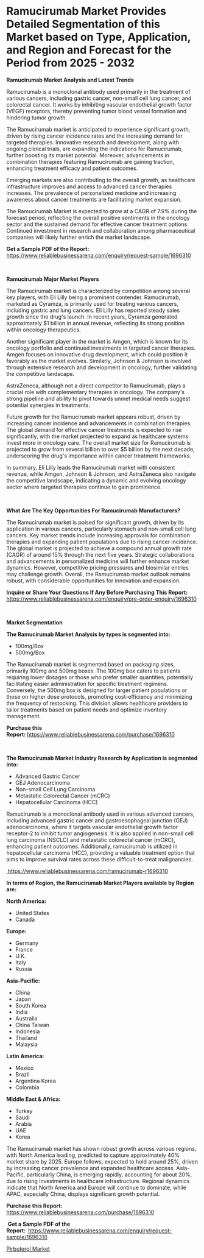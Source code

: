 <p><h1>Ramucirumab Market Provides Detailed Segmentation of this Market based on Type, Application, and Region and Forecast for the Period from 2025 - 2032</h1></p><p><strong>Ramucirumab Market Analysis and Latest Trends</strong></p>
<p><p>Ramucirumab is a monoclonal antibody used primarily in the treatment of various cancers, including gastric cancer, non-small cell lung cancer, and colorectal cancer. It works by inhibiting vascular endothelial growth factor (VEGF) receptors, thereby preventing tumor blood vessel formation and hindering tumor growth.</p><p>The Ramucirumab market is anticipated to experience significant growth, driven by rising cancer incidence rates and the increasing demand for targeted therapies. Innovative research and development, along with ongoing clinical trials, are expanding the indications for Ramucirumab, further boosting its market potential. Moreover, advancements in combination therapies featuring Ramucirumab are gaining traction, enhancing treatment efficacy and patient outcomes.</p><p>Emerging markets are also contributing to the overall growth, as healthcare infrastructure improves and access to advanced cancer therapies increases. The prevalence of personalized medicine and increasing awareness about cancer treatments are facilitating market expansion. </p><p>The Ramucirumab Market is expected to grow at a CAGR of 7.9% during the forecast period, reflecting the overall positive sentiments in the oncology sector and the sustained demand for effective cancer treatment options. Continued investment in research and collaboration among pharmaceutical companies will likely further enrich the market landscape.</p></p>
<p><strong>Get a Sample PDF of the Report:&nbsp;</strong> <a href="https://www.reliablebusinessarena.com/enquiry/request-sample/1696310?utm_campaign=3163&utm_medium=2&utm_source=Github&utm_content=ia&utm_term=08032025&utm_id=ramucirumab">https://www.reliablebusinessarena.com/enquiry/request-sample/1696310</a></p>
<p>&nbsp;</p>
<p><strong>Ramucirumab Major Market Players</strong></p>
<p><p>The Ramucirumab market is characterized by competition among several key players, with Eli Lilly being a prominent contender. Ramucirumab, marketed as Cyramza, is primarily used for treating various cancers, including gastric and lung cancers. Eli Lilly has reported steady sales growth since the drug's launch. In recent years, Cyramza generated approximately $1 billion in annual revenue, reflecting its strong position within oncology therapeutics.</p><p>Another significant player in the market is Amgen, which is known for its oncology portfolio and continued investments in targeted cancer therapies. Amgen focuses on innovative drug development, which could position it favorably as the market evolves. Similarly, Johnson & Johnson is involved through extensive research and development in oncology, further validating the competitive landscape.</p><p>AstraZeneca, although not a direct competitor to Ramucirumab, plays a crucial role with complementary therapies in oncology. The company's strong pipeline and ability to pivot towards unmet medical needs suggest potential synergies in treatments.</p><p>Future growth for the Ramucirumab market appears robust, driven by increasing cancer incidence and advancements in combination therapies. The global demand for effective cancer treatments is expected to rise significantly, with the market projected to expand as healthcare systems invest more in oncology care. The overall market size for Ramucirumab is projected to grow from several billion to over $5 billion by the next decade, underscoring the drug's importance within cancer treatment frameworks.</p><p>In summary, Eli Lilly leads the Ramucirumab market with consistent revenue, while Amgen, Johnson & Johnson, and AstraZeneca also navigate the competitive landscape, indicating a dynamic and evolving oncology sector where targeted therapies continue to gain prominence.</p></p>
<p>&nbsp;</p>
<p><strong>What Are The Key Opportunities For Ramucirumab Manufacturers?</strong></p>
<p><p>The Ramucirumab market is poised for significant growth, driven by its application in various cancers, particularly stomach and non-small cell lung cancers. Key market trends include increasing approvals for combination therapies and expanding patient populations due to rising cancer incidence. The global market is projected to achieve a compound annual growth rate (CAGR) of around 15% through the next five years. Strategic collaborations and advancements in personalized medicine will further enhance market dynamics. However, competitive pricing pressures and biosimilar entries may challenge growth. Overall, the Ramucirumab market outlook remains robust, with considerable opportunities for innovation and expansion.</p></p>
<p><strong>Inquire or Share Your Questions If Any Before Purchasing This Report:</strong> <a href="https://www.reliablebusinessarena.com/enquiry/pre-order-enquiry/1696310?utm_campaign=3163&utm_medium=2&utm_source=Github&utm_content=ia&utm_term=08032025&utm_id=ramucirumab">https://www.reliablebusinessarena.com/enquiry/pre-order-enquiry/1696310</a></p>
<p>&nbsp;</p>
<p><strong>Market Segmentation</strong></p>
<p><strong>The Ramucirumab Market Analysis by types is segmented into:</strong></p>
<p><ul><li>100mg/Box</li><li>500mg/Box</li></ul></p>
<p><p>The Ramucirumab market is segmented based on packaging sizes, primarily 100mg and 500mg boxes. The 100mg box caters to patients requiring lower dosages or those who prefer smaller quantities, potentially facilitating easier administration for specific treatment regimens. Conversely, the 500mg box is designed for larger patient populations or those on higher dose protocols, promoting cost-efficiency and minimizing the frequency of restocking. This division allows healthcare providers to tailor treatments based on patient needs and optimize inventory management.</p></p>
<p><strong>Purchase this Report:&nbsp;</strong><a href="https://www.reliablebusinessarena.com/purchase/1696310?utm_campaign=3163&utm_medium=2&utm_source=Github&utm_content=ia&utm_term=08032025&utm_id=ramucirumab">https://www.reliablebusinessarena.com/purchase/1696310</a></p>
<p>&nbsp;</p>
<p><strong>The Ramucirumab Market Industry Research by Application is segmented into:</strong></p>
<p><ul><li>Advanced Gastric Cancer</li><li>GEJ Adenocarcinoma</li><li>Non-small Cell Lung Carcinoma</li><li>Metastatic Colorectal Cancer (mCRC)</li><li>Hepatocellular Carcinoma (HCC)</li></ul></p>
<p><p>Ramucirumab is a monoclonal antibody used in various advanced cancers, including advanced gastric cancer and gastroesophageal junction (GEJ) adenocarcinoma, where it targets vascular endothelial growth factor receptor-2 to inhibit tumor angiogenesis. It is also applied in non-small cell lung carcinoma (NSCLC) and metastatic colorectal cancer (mCRC), enhancing patient outcomes. Additionally, ramucirumab is utilized in hepatocellular carcinoma (HCC), providing a valuable treatment option that aims to improve survival rates across these difficult-to-treat malignancies.</p></p>
<p><a href="https://www.reliablebusinessarena.com/ramucirumab-r1696310?utm_campaign=3163&utm_medium=2&utm_source=Github&utm_content=ia&utm_term=08032025&utm_id=ramucirumab">&nbsp;https://www.reliablebusinessarena.com/ramucirumab-r1696310</a></p>
<p><strong>In terms of Region, the Ramucirumab Market Players available by Region are:</strong></p>
<p>
    <p> <strong> North America: </strong>
        <ul>
            <li>United States</li>
            <li>Canada</li>
        </ul>
        </p> 
    <p> <strong> Europe: </strong>
        <ul>
            <li>Germany</li>
            <li>France</li>
            <li>U.K.</li>
            <li>Italy</li>
            <li>Russia</li>
        </ul>
        </p> 
    <p> <strong> Asia-Pacific: </strong>
        <ul>
            <li>China</li>
            <li>Japan</li>
            <li>South Korea</li>
            <li>India</li>
            <li>Australia</li>
            <li>China Taiwan</li>
            <li>Indonesia</li>
            <li>Thailand</li>
            <li>Malaysia</li>
        </ul>
        </p> 
    <p> <strong> Latin America: </strong>
        <ul>
            <li>Mexico</li>
            <li>Brazil</li>
            <li>Argentina Korea</li>
            <li>Colombia</li>
        </ul>
        </p> 
    <p> <strong> Middle East & Africa: </strong>
        <ul>
            <li>Turkey</li>
            <li>Saudi</li>
            <li>Arabia</li>
            <li>UAE</li>
            <li>Korea</li>
        </ul>
    </p>
    </p>
<p><p>The Ramucirumab market has shown robust growth across various regions, with North America leading, predicted to capture approximately 40% market share by 2025. Europe follows, expected to hold around 25%, driven by increasing cancer prevalence and expanded healthcare access. Asia-Pacific, particularly China, is emerging rapidly, accounting for about 20%, due to rising investments in healthcare infrastructure. Regional dynamics indicate that North America and Europe will continue to dominate, while APAC, especially China, displays significant growth potential.</p></p>
<p><strong>Purchase this Report: </strong><a href="https://www.reliablebusinessarena.com/purchase/1696310?utm_campaign=3163&utm_medium=2&utm_source=Github&utm_content=ia&utm_term=08032025&utm_id=ramucirumab">https://www.reliablebusinessarena.com/purchase/1696310</a></p>
<p>&nbsp;<strong>Get a Sample PDF of the Report:&nbsp;&nbsp;</strong><a href="https://www.reliablebusinessarena.com/enquiry/request-sample/1696310?utm_campaign=3163&utm_medium=2&utm_source=Github&utm_content=ia&utm_term=08032025&utm_id=ramucirumab">https://www.reliablebusinessarena.com/enquiry/request-sample/1696310</a></p>
<p><strong></strong></p>
<p><p><a href="https://github.com/rrosasdaunas/Market-Research-Report-List-1/blob/main/pirbuterol-market.md?utm_campaign=3163&utm_medium=2&utm_source=Github&utm_content=ia&utm_term=08032025&utm_id=ramucirumab">Pirbuterol Market</a></p></p>